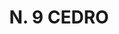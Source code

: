 ---
title: "N. 9 CEDRO"
plant-name: "N. 9"
plant-number: "009"
plant-xml: "/assets/xml/plant009.xml"
plant-img1: "/assets/img/plant009_verso.jpg"
plant-img2: "/assets/img/plant009.jpg"
plant-title: "N. 9 CEDRO"
plant-taxon-link: "http://www.worldfloraonline.org/taxon/wfo-0000355658 http://www.worldfloraonline.org/taxon/wfo-0000355640"
plant-taxon-content: "[I. Juniperus Oxycedrus L.] [II. J. macrocarpa S. et S.]"
layout: single-xml
---